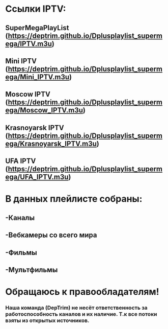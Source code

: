 # Ссылки IPTV:
## SuperMegaPlayList (https://deptrim.github.io/Dplusplaylist_supermega/IPTV.m3u)
## Mini IPTV (https://deptrim.github.io/Dplusplaylist_supermega/Mini_IPTV.m3u)
## Moscow IPTV (https://deptrim.github.io/Dplusplaylist_supermega/Moscow_IPTV.m3u)
## Krasnoyarsk IPTV (https://deptrim.github.io/Dplusplaylist_supermega/Krasnoyarsk_IPTV.m3u)
## UFA IPTV (https://deptrim.github.io/Dplusplaylist_supermega/UFA_IPTV.m3u)
# В данных плейлисте собраны:
## -Каналы
## -Вебкамеры со всего мира
## -Фильмы
## -Мультфильмы
# Обращаюсь к правообладателям!
### Наша команда (DepTrim) не несёт ответственность за работоспособность каналов и их наличие. Т.к все потоки взяты из открытых источников.
